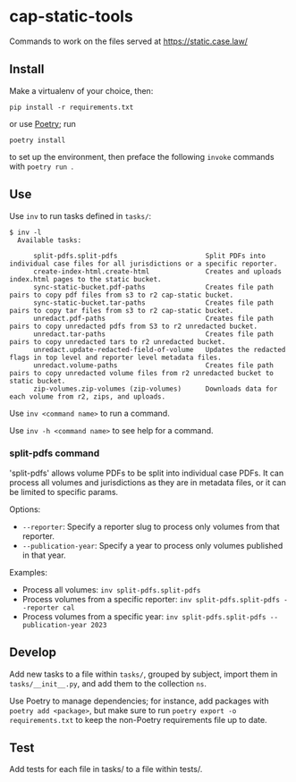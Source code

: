 # cap-static-tools

Commands to work on the files served at https://static.case.law/

## Install

Make a virtualenv of your choice, then:

    pip install -r requirements.txt

or use [Poetry](https://python-poetry.org/); run

    poetry install

to set up the environment, then preface the following `invoke`
commands with `poetry run `.

## Use

Use `inv` to run tasks defined in `tasks/`:

    $ inv -l
      Available tasks:

          split-pdfs.split-pdfs                      Split PDFs into individual case files for all jurisdictions or a specific reporter.
          create-index-html.create-html              Creates and uploads index.html pages to the static bucket.
          sync-static-bucket.pdf-paths               Creates file path pairs to copy pdf files from s3 to r2 cap-static bucket.
          sync-static-bucket.tar-paths               Creates file path pairs to copy tar files from s3 to r2 cap-static bucket.
          unredact.pdf-paths                         Creates file path pairs to copy unredacted pdfs from S3 to r2 unredacted bucket.
          unredact.tar-paths                         Creates file path pairs to copy unredacted tars to r2 unredacted bucket.
          unredact.update-redacted-field-of-volume   Updates the redacted flags in top level and reporter level metadata files.
          unredact.volume-paths                      Creates file path pairs to copy unredacted volume files from r2 unredacted bucket to static bucket.
          zip-volumes.zip-volumes (zip-volumes)      Downloads data for each volume from r2, zips, and uploads.
          

Use `inv <command name>` to run a command.

Use `inv -h <command name>` to see help for a command.

### split-pdfs command

'split-pdfs' allows volume PDFs to be split into individual case PDFs. It can
process all volumes and jurisdictions as they are in metadata files, or it can
be limited to specific params.

Options:

- `--reporter`: Specify a reporter slug to process only volumes from that
  reporter.
- `--publication-year`: Specify a year to process only volumes published in that
  year.

Examples:

- Process all volumes: `inv split-pdfs.split-pdfs`
- Process volumes from a specific reporter: `inv split-pdfs.split-pdfs --reporter cal`
- Process volumes from a specific year: `inv split-pdfs.split-pdfs --publication-year 2023`

## Develop

Add new tasks to a file within `tasks/`, grouped by subject, import them in
`tasks/__init__.py`, and add them to the collection `ns`.

Use Poetry to manage dependencies; for instance, add packages with
`poetry add <package>`, but make sure to run `poetry export -o
requirements.txt` to keep the non-Poetry requirements file up to date.

## Test

Add tests for each file in tasks/ to a file within tests/.

